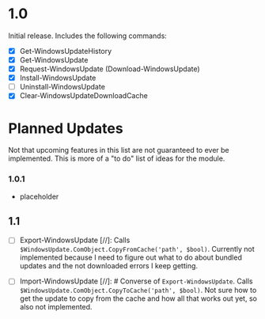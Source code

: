 # 1.0
Initial release. Includes the following commands:
- [x] Get-WindowsUpdateHistory
- [x] Get-WindowsUpdate
- [x] Request-WindowsUpdate (Download-WindowsUpdate)
- [x] Install-WindowsUpdate
- [ ] Uninstall-WindowsUpdate
- [x] Clear-WindowsUpdateDownloadCache

# Planned Updates
Not that upcoming features in this list are not guaranteed to ever be implemented. This is more of a "to do" list of ideas for the module.

### 1.0.1
- placeholder

## 1.1
- [ ] Export-WindowsUpdate
[//]: Calls `$WindowsUpdate.ComObject.CopyFromCache('path', $bool)`. Currently not implemented because I need to figure out what to do about bundled updates and the not downloaded errors I keep getting.
- [ ] Import-WindowsUpdate
[//]: # Converse of `Export-WindowsUpdate`. Calls `$WindowsUpdate.ComObject.CopyToCache('path', $bool)`. Not sure how to get the update to copy from the cache and how all that works out yet, so also not implemented.

